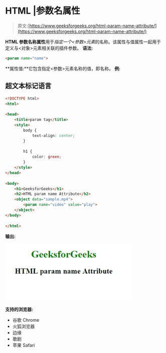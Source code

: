 # HTML |参数名属性

> 原文:[https://www.geeksforgeeks.org/html-param-name-attribute/](https://www.geeksforgeeks.org/html-param-name-attribute/)

**HTML 参数名称属性**用于*指定一个<参数>元素*的名称。该属性与值属性一起用于定义与<对象>元素相关联的插件参数。
**语法:**

```html
<param name="name"> 
```

**属性值:**它包含指定<参数>元素名称的值，即名称。
**例:**

## 超文本标记语言

```html
<!DOCTYPE html>
<html>

<head>
    <title>param tag</title>
    <style>
        body {
            text-align: center;
        }

        h1 {
            color: green;
        }
    </style>
</head>

<body>
    <h1>GeeksforGeeks</h1>
    <h2>HTML param name Attribute</h2>
    <object data="sample.mp4">
        <param name="video" value="play">
    </object>
</body>

</html>
```

**输出:**

![](img/511a11c8e2db9adef8938e3a9b68a40c.png)

**支持的浏览器:**

*   谷歌 Chrome
*   火狐浏览器
*   边缘
*   歌剧
*   苹果 Safari